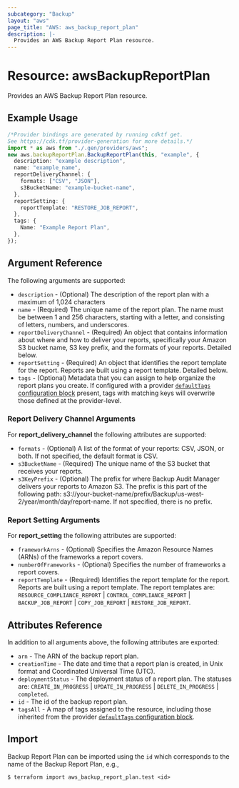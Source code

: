 ```yaml
---
subcategory: "Backup"
layout: "aws"
page_title: "AWS: aws_backup_report_plan"
description: |-
  Provides an AWS Backup Report Plan resource.
---
```


# Resource: awsBackupReportPlan

Provides an AWS Backup Report Plan resource.

## Example Usage

```typescript
/*Provider bindings are generated by running cdktf get.
See https://cdk.tf/provider-generation for more details.*/
import * as aws from "./.gen/providers/aws";
new aws.backupReportPlan.BackupReportPlan(this, "example", {
  description: "example description",
  name: "example_name",
  reportDeliveryChannel: {
    formats: ["CSV", "JSON"],
    s3BucketName: "example-bucket-name",
  },
  reportSetting: {
    reportTemplate: "RESTORE_JOB_REPORT",
  },
  tags: {
    Name: "Example Report Plan",
  },
});

```

## Argument Reference

The following arguments are supported:

* `description` - (Optional) The description of the report plan with a maximum of 1,024 characters
* `name` - (Required) The unique name of the report plan. The name must be between 1 and 256 characters, starting with a letter, and consisting of letters, numbers, and underscores.
* `reportDeliveryChannel` - (Required) An object that contains information about where and how to deliver your reports, specifically your Amazon S3 bucket name, S3 key prefix, and the formats of your reports. Detailed below.
* `reportSetting` - (Required) An object that identifies the report template for the report. Reports are built using a report template. Detailed below.
* `tags` - (Optional) Metadata that you can assign to help organize the report plans you create. If configured with a provider [`defaultTags` configuration block](https://registry.terraform.io/providers/hashicorp/aws/latest/docs#default_tags-configuration-block) present, tags with matching keys will overwrite those defined at the provider-level.

### Report Delivery Channel Arguments

For **report\_delivery\_channel** the following attributes are supported:

* `formats` - (Optional) A list of the format of your reports: CSV, JSON, or both. If not specified, the default format is CSV.
* `s3BucketName` - (Required) The unique name of the S3 bucket that receives your reports.
* `s3KeyPrefix` - (Optional) The prefix for where Backup Audit Manager delivers your reports to Amazon S3. The prefix is this part of the following path: s3://your-bucket-name/prefix/Backup/us-west-2/year/month/day/report-name. If not specified, there is no prefix.

### Report Setting Arguments

For **report\_setting** the following attributes are supported:

* `frameworkArns` - (Optional) Specifies the Amazon Resource Names (ARNs) of the frameworks a report covers.
* `numberOfFrameworks` - (Optional) Specifies the number of frameworks a report covers.
* `reportTemplate` - (Required) Identifies the report template for the report. Reports are built using a report template. The report templates are: `RESOURCE_COMPLIANCE_REPORT` | `CONTROL_COMPLIANCE_REPORT` | `BACKUP_JOB_REPORT` | `COPY_JOB_REPORT` | `RESTORE_JOB_REPORT`.

## Attributes Reference

In addition to all arguments above, the following attributes are exported:

* `arn` - The ARN of the backup report plan.
* `creationTime` - The date and time that a report plan is created, in Unix format and Coordinated Universal Time (UTC).
* `deploymentStatus` - The deployment status of a report plan. The statuses are: `CREATE_IN_PROGRESS` | `UPDATE_IN_PROGRESS` | `DELETE_IN_PROGRESS` | `completed`.
* `id` - The id of the backup report plan.
* `tagsAll` - A map of tags assigned to the resource, including those inherited from the provider [`defaultTags` configuration block](https://registry.terraform.io/providers/hashicorp/aws/latest/docs#default_tags-configuration-block).

## Import

Backup Report Plan can be imported using the `id` which corresponds to the name of the Backup Report Plan, e.g.,

```console
$ terraform import aws_backup_report_plan.test <id>
```

